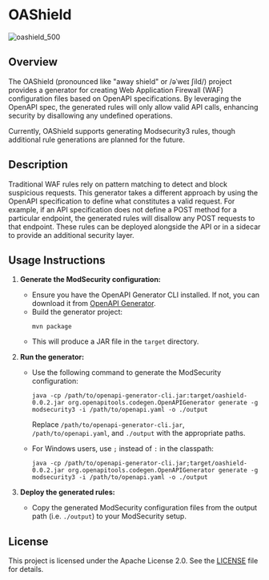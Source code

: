# OAShield

![oashield_500](https://github.com/user-attachments/assets/b1051f27-ea0e-44a7-9ff1-d37144c956c3)

## Overview
The OAShield (pronounced like "away shield" or /əˈweɪ ʃild/) project provides a generator for creating Web Application Firewall (WAF) configuration files based on OpenAPI specifications. By leveraging the OpenAPI spec, the generated rules will only allow valid API calls, enhancing security by disallowing any undefined operations.

Currently, OAShield supports generating Modsecurity3 rules, though additional rule generations are planned for the future.

## Description
Traditional WAF rules rely on pattern matching to detect and block suspicious requests. This generator takes a different approach by using the OpenAPI specification to define what constitutes a valid request. For example, if an API specification does not define a POST method for a particular endpoint, the generated rules will disallow any POST requests to that endpoint. These rules can be deployed alongside the API or in a sidecar to provide an additional security layer.

## Usage Instructions
1. **Generate the ModSecurity configuration:**
   - Ensure you have the OpenAPI Generator CLI installed. If not, you can download it from [OpenAPI Generator](https://openapi-generator.tech).
   - Build the generator project:
     ```
     mvn package
     ```
   - This will produce a JAR file in the `target` directory.

2. **Run the generator:**
   - Use the following command to generate the ModSecurity configuration:
     ```
     java -cp /path/to/openapi-generator-cli.jar:target/oashield-0.0.2.jar org.openapitools.codegen.OpenAPIGenerator generate -g modsecurity3 -i /path/to/openapi.yaml -o ./output
     ```
     Replace `/path/to/openapi-generator-cli.jar`, `/path/to/openapi.yaml`, and `./output` with the appropriate paths.

   - For Windows users, use `;` instead of `:` in the classpath:
     ```
     java -cp /path/to/openapi-generator-cli.jar;target/oashield-0.0.2.jar org.openapitools.codegen.OpenAPIGenerator generate -g modsecurity3 -i /path/to/openapi.yaml -o ./output
     ```

3. **Deploy the generated rules:**
   - Copy the generated ModSecurity configuration files from the output path (i.e. `./output`) to your ModSecurity setup.

## License
This project is licensed under the Apache License 2.0. See the [LICENSE](LICENSE.md) file for details.
